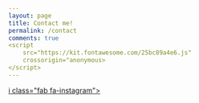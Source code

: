 ```yaml
---
layout: page
title: Contact me!
permalink: /contact
comments: true
<script
    src="https://kit.fontawesome.com/25bc89a4e6.js"
    crossorigin="anonymous>
</script>
---
```


<div class="social-links">
    <a href="https://www.instagram.com/valeriacartagenav_/" target="_blank">
        i class="fab fa-instagram"></i>
    </a>
    </a>
    <a href="https://www.linkedin.com/in/valeriacartagena/" target="_blank">
        <i class="fab fa-linkedin"></i>
    </a>
    <a href="https://github.com/valeriacartagena" target="_blank">
        <i class="fab fa-github"></i>
    </a>
</div>